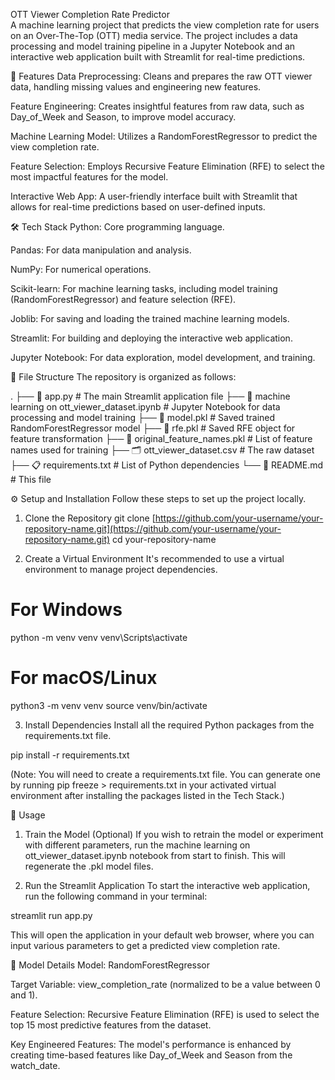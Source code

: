 OTT Viewer Completion Rate Predictor <br>
A machine learning project that predicts the view completion rate for users on an Over-The-Top (OTT) media service. The project includes a data processing and model training pipeline in a Jupyter Notebook and an interactive web application built with Streamlit for real-time predictions.

<!-- It's a good idea to add a screenshot of your app here -->

🚀 Features
Data Preprocessing: Cleans and prepares the raw OTT viewer data, handling missing values and engineering new features.

Feature Engineering: Creates insightful features from raw data, such as Day_of_Week and Season, to improve model accuracy.

Machine Learning Model: Utilizes a RandomForestRegressor to predict the view completion rate.

Feature Selection: Employs Recursive Feature Elimination (RFE) to select the most impactful features for the model.

Interactive Web App: A user-friendly interface built with Streamlit that allows for real-time predictions based on user-defined inputs.

🛠️ Tech Stack
Python: Core programming language.

Pandas: For data manipulation and analysis.

NumPy: For numerical operations.

Scikit-learn: For machine learning tasks, including model training (RandomForestRegressor) and feature selection (RFE).

Joblib: For saving and loading the trained machine learning models.

Streamlit: For building and deploying the interactive web application.

Jupyter Notebook: For data exploration, model development, and training.

📁 File Structure
The repository is organized as follows:

.
├── 📄 app.py                    # The main Streamlit application file
├── 📓 machine learning on ott_viewer_dataset.ipynb  # Jupyter Notebook for data processing and model training
├── 💾 model.pkl                   # Saved trained RandomForestRegressor model
├── 💾 rfe.pkl                     # Saved RFE object for feature transformation
├── 💾 original_feature_names.pkl  # List of feature names used for training
├── 🗂️ ott_viewer_dataset.csv      # The raw dataset
├── 📋 requirements.txt           # List of Python dependencies
└── 📄 README.md                   # This file

⚙️ Setup and Installation
Follow these steps to set up the project locally.

1. Clone the Repository
git clone [https://github.com/your-username/your-repository-name.git](https://github.com/your-username/your-repository-name.git)
cd your-repository-name

2. Create a Virtual Environment
It's recommended to use a virtual environment to manage project dependencies.

# For Windows
python -m venv venv
venv\Scripts\activate

# For macOS/Linux
python3 -m venv venv
source venv/bin/activate

3. Install Dependencies
Install all the required Python packages from the requirements.txt file.

pip install -r requirements.txt

(Note: You will need to create a requirements.txt file. You can generate one by running pip freeze > requirements.txt in your activated virtual environment after installing the packages listed in the Tech Stack.)

🚀 Usage
1. Train the Model (Optional)
If you wish to retrain the model or experiment with different parameters, run the machine learning on ott_viewer_dataset.ipynb notebook from start to finish. This will regenerate the .pkl model files.

2. Run the Streamlit Application
To start the interactive web application, run the following command in your terminal:

streamlit run app.py

This will open the application in your default web browser, where you can input various parameters to get a predicted view completion rate.

🧠 Model Details
Model: RandomForestRegressor

Target Variable: view_completion_rate (normalized to be a value between 0 and 1).

Feature Selection: Recursive Feature Elimination (RFE) is used to select the top 15 most predictive features from the dataset.

Key Engineered Features: The model's performance is enhanced by creating time-based features like Day_of_Week and Season from the watch_date.
